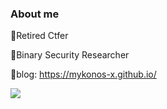 ### About me

👾Retired Ctfer

🔧Binary Security Researcher

📑blog: https://mykonos-x.github.io/

![](https://raw.githubusercontent.com/Mykonos-x/Mykonos-x/main/assets/github-contribution-grid-snake.svg)              

